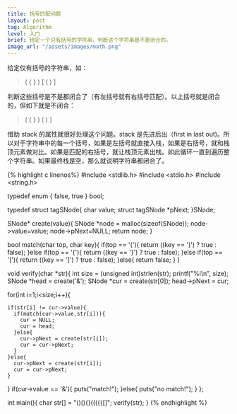 ```yaml
---
title: 括号匹配问题
layout: post
tag: Algorithm
level: 入门
brief: 给定一个只有括号的字符串，判断这个字符串是不是闭合的。
image_url: "/assets/images/math.png"
---
```

<!-- #{{ page.title }} -->

给定仅有括号的字符串，如：
>( { } ) [ ( ) ] 

判断这些括号是不是都闭合了（有左括号就有右括号匹配）。以上括号就是闭合的，但如下就是不闭合：

>( { } ) ( ) ] 

借助 stack 的属性就很好处理这个问题。stack 是先进后出（first in last out)。所以对于字符串中的每一个括号，如果是左括号就直接入栈，如果是右括号，就和栈顶元素做对比。如果是匹配的右括号，就让栈顶元素出栈。如此循环一直到遍历整个字符串。如果最终栈是空，那么就说明字符串都闭合了。

{% highlight c linenos%}
#include <stdlib.h>
#include <stdio.h>
#include <string.h>

typedef enum { false, true } bool;

typedef struct tagSNode{
  char value;
  struct tagSNode *pNext;
}SNode;

SNode* create(value){
  SNode *node = malloc(sizeof(SNode));
  node->value=value;
  node->pNext=NULL;
  return node;
}

bool match(char top, char key){
  if(top == '('){
    return ((key == ')') ? true : false);
  }else if(top == '{'){
    return ((key == '}') ? true : false);
  }else if(top == '['){
    return ((key == ']') ? true : false);
  }else{
    return false;
  }
}

void verify(char *str){
  int size = (unsigned int)strlen(str);
  printf("%i\n", size);
  SNode *head = create('&');
  SNode *cur = create(str[0]);
  head->pNext = cur;

  for(int i=1;i<size;i++){

    if(str[i] != cur->value){
      if(match(cur->value,str[i])){
        cur = NULL;
        cur = head;
      }else{
        cur->pNext = create(str[i]);
        cur = cur->pNext;
      }
    }else{
      cur->pNext = create(str[i]);
      cur = cur->pNext;
    }
  }
  if(cur->value == '&'){
    puts("match!");
  }else{
    puts("no match!");
  }
};

int main(){
  char str[] = "()(){}((({\{[]";
  verify(str);
}
{% endhighlight %}
